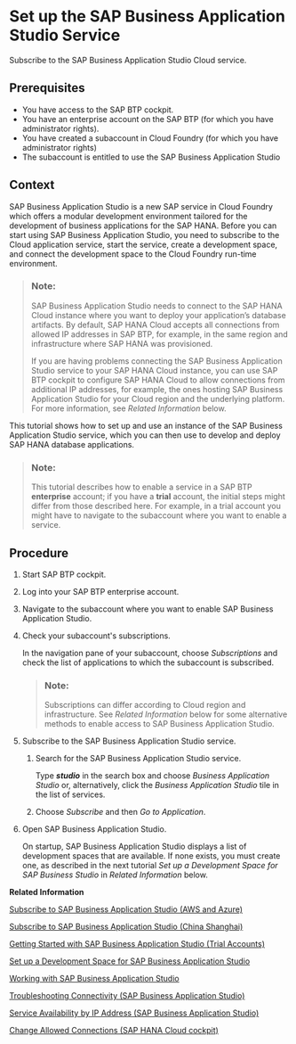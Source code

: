 <!-- loio83c95f0e0f754bda86e75feafc1e3131 -->

# Set up the SAP Business Application Studio Service

Subscribe to the SAP Business Application Studio Cloud service.



<a name="loio83c95f0e0f754bda86e75feafc1e3131__prereq_tql_yyh_qmb"/>

## Prerequisites

-   You have access to the SAP BTP cockpit.
-   You have an enterprise account on the SAP BTP \(for which you have administrator rights\).
-   You have created a subaccount in Cloud Foundry \(for which you have administrator rights\)
-   The subaccount is entitled to use the SAP Business Application Studio



## Context

SAP Business Application Studio is a new SAP service in Cloud Foundry which offers a modular development environment tailored for the development of business applications for the SAP HANA. Before you can start using SAP Business Application Studio, you need to subscribe to the Cloud application service, start the service, create a development space, and connect the development space to the Cloud Foundry run-time environment.

> ### Note:  
> SAP Business Application Studio needs to connect to the SAP HANA Cloud instance where you want to deploy your application’s database artifacts. By default, SAP HANA Cloud accepts all connections from allowed IP addresses in SAP BTP, for example, in the same region and infrastructure where SAP HANA was provisioned.
> 
> If you are having problems connecting the SAP Business Application Studio service to your SAP HANA Cloud instance, you can use SAP BTP cockpit to configure SAP HANA Cloud to allow connections from additional IP addresses, for example, the ones hosting SAP Business Application Studio for your Cloud region and the underlying platform. For more information, see *Related Information* below.

This tutorial shows how to set up and use an instance of the SAP Business Application Studio service, which you can then use to develop and deploy SAP HANA database applications.

> ### Note:  
> This tutorial describes how to enable a service in a SAP BTP **enterprise** account; if you have a **trial** account, the initial steps might differ from those described here. For example, in a trial account you might have to navigate to the subaccount where you want to enable a service.



## Procedure

1.  Start SAP BTP cockpit.

2.  Log into your SAP BTP enterprise account.

3.  Navigate to the subaccount where you want to enable SAP Business Application Studio.

4.  Check your subaccount's subscriptions.

    In the navigation pane of your subaccount, choose *Subscriptions* and check the list of applications to which the subaccount is subscribed.

    > ### Note:  
    > Subscriptions can differ according to Cloud region and infrastructure. See *Related Information* below for some alternative methods to enable access to SAP Business Application Studio.

5.  Subscribe to the SAP Business Application Studio service.

    1.  Search for the SAP Business Application Studio service.

        Type ***studio*** in the search box and choose *Business Application Studio* or, alternatively, click the *Business Application Studio* tile in the list of services.

    2.  Choose *Subscribe* and then *Go to Application*.


6.  Open SAP Business Application Studio.

    On startup, SAP Business Application Studio displays a list of development spaces that are available. If none exists, you must create one, as described in the next tutorial *Set up a Development Space for SAP Business Studio* in *Related Information* below.


**Related Information**  


[Subscribe to SAP Business Application Studio \(AWS and Azure\)](https://help.sap.com/viewer/9d1db9835307451daa8c930fbd9ab264/Cloud/en-US/19611ddbe82f4bf2b493283e0ed602e5.html)

[Subscribe to SAP Business Application Studio \(China Shanghai\)](https://help.sap.com/viewer/9d1db9835307451daa8c930fbd9ab264/Cloud/en-US/b53e2618988d4fe99e459d738d2d9960.html)

[Getting Started with SAP Business Application Studio \(Trial Accounts\)](https://help.sap.com/viewer/DRAFT/daa8adb7947848d8af8fc62e838e830e/DEV2/en-US/48ed55ec07e04a02b2218236c336321b.html)

[Set up a Development Space for SAP Business Application Studio](set-up-a-development-space-for-sap-business-application-studio-6697174.md "Create a development space that includes tools that enable application development.")

[Working with SAP Business Application Studio](working-with-sap-business-application-studio-ebd3400.md "SAP Business Application Studio provides a modular development environment for the development of business applications for SAP HANA Cloud.")

[Troubleshooting Connectivity \(SAP Business Application Studio\)](https://help.sap.com/viewer/9d1db9835307451daa8c930fbd9ab264/Cloud/en-US/d2005922d0854834b5bbdfb8b9c693cd.html)

[Service Availability by IP Address \(SAP Business Application Studio\)](https://help.sap.com/viewer/9d1db9835307451daa8c930fbd9ab264/Cloud/en-US/8509485251814213876223e332bfdcbb.html)

[Change Allowed Connections \(SAP HANA Cloud cockpit\)](https://help.sap.com/viewer/db19c7071e5f4101837e23f06e576495/2020_04_QRC/en-US/770d34deb86d4eb49dc944ce9921228c.html)

